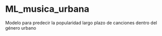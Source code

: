 # ML_musica_urbana
Modelo para predecir la popularidad largo plazo de canciones dentro del género urbano
